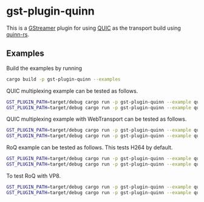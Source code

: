 # gst-plugin-quinn

This is a [GStreamer](https://gstreamer.freedesktop.org/) plugin for using [QUIC](https://www.rfc-editor.org/rfc/rfc9000.html) as the transport build using [quinn-rs](https://github.com/quinn-rs/quinn).

## Examples

Build the examples by running
```bash
cargo build -p gst-plugin-quinn --examples
```

QUIC multiplexing example can be tested as follows.
```bash
GST_PLUGIN_PATH=target/debug cargo run -p gst-plugin-quinn --example quic_mux
GST_PLUGIN_PATH=target/debug cargo run -p gst-plugin-quinn --example quic_mux -- --receiver
```

QUIC multiplexing example with WebTransport can be tested as follows.
```bash
GST_PLUGIN_PATH=target/debug cargo run -p gst-plugin-quinn --example quic_mux -- --webtransport
GST_PLUGIN_PATH=target/debug cargo run -p gst-plugin-quinn --example quic_mux -- --receiver --webtransport
```

RoQ example can be tested as follows. This tests H264 by default.
```bash
GST_PLUGIN_PATH=target/debug cargo run -p gst-plugin-quinn --example quic_roq
GST_PLUGIN_PATH=target/debug cargo run -p gst-plugin-quinn --example quic_roq -- --receiver
```

To test RoQ with VP8.
```bash
GST_PLUGIN_PATH=target/debug cargo run -p gst-plugin-quinn --example quic_roq -- --vp8
GST_PLUGIN_PATH=target/debug cargo run -p gst-plugin-quinn --example quic_roq -- --receiver --vp8
```
